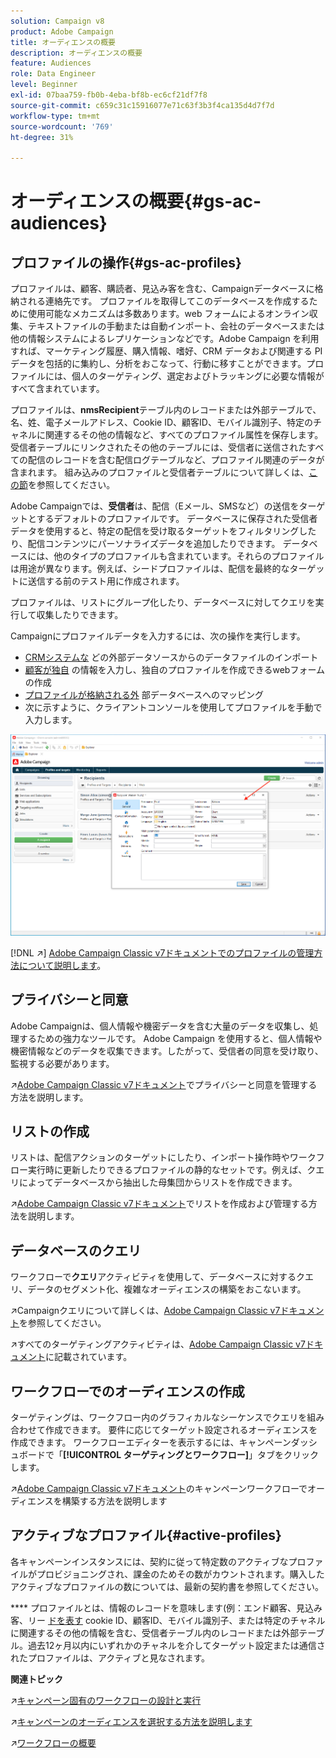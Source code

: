 ```yaml
---
solution: Campaign v8
product: Adobe Campaign
title: オーディエンスの概要
description: オーディエンスの概要
feature: Audiences
role: Data Engineer
level: Beginner
exl-id: 07baa759-fb0b-4eba-bf8b-ec6cf21df7f8
source-git-commit: c659c31c15916077e71c63f3b3f4ca135d4d7f7d
workflow-type: tm+mt
source-wordcount: '769'
ht-degree: 31%

---
```


# オーディエンスの概要{#gs-ac-audiences}

## プロファイルの操作{#gs-ac-profiles}

プロファイルは、顧客、購読者、見込み客を含む、Campaignデータベースに格納される連絡先です。 プロファイルを取得してこのデータベースを作成するために使用可能なメカニズムは多数あります。web フォームによるオンライン収集、テキストファイルの手動または自動インポート、会社のデータベースまたは他の情報システムによるレプリケーションなどです。Adobe Campaign を利用すれば、マーケティング履歴、購入情報、嗜好、CRM データおよび関連する PI データを包括的に集約し、分析をおこなって、行動に移すことができます。プロファイルには、個人のターゲティング、選定およびトラッキングに必要な情報がすべて含まれています。

プロファイルは、**nmsRecipient**&#x200B;テーブル内のレコードまたは外部テーブルで、名、姓、電子メールアドレス、Cookie ID、顧客ID、モバイル識別子、特定のチャネルに関連するその他の情報など、すべてのプロファイル属性を保存します。 受信者テーブルにリンクされたその他のテーブルには、受信者に送信されたすべての配信のレコードを含む配信ログテーブルなど、プロファイル関連のデータが含まれます。 組み込みのプロファイルと受信者テーブルについて詳しくは、[この節](../dev/datamodel.md#ootb-profiles)を参照してください。

Adobe Campaignでは、**受信者**&#x200B;は、配信（Eメール、SMSなど）の送信をターゲットとするデフォルトのプロファイルです。 データベースに保存された受信者データを使用すると、特定の配信を受け取るターゲットをフィルタリングしたり、配信コンテンツにパーソナライズデータを追加したりできます。 データベースには、他のタイプのプロファイルも含まれています。それらのプロファイルは用途が異なります。例えば、シードプロファイルは、配信を最終的なターゲットに送信する前のテスト用に作成されます。

プロファイルは、リストにグループ化したり、データベースに対してクエリを実行して収集したりできます。


Campaignにプロファイルデータを入力するには、次の操作を実行します。

* [CRMシステムな](import.md) どの外部データソースからのデータファイルのインポート
* [顧客が独自](../dev/webapps.md) の情報を入力し、独自のプロファイルを作成できるwebフォームの作成
* [プロファイルが格納される外](../connect/fda.md) 部データベースへのマッピング
* 次に示すように、クライアントコンソールを使用してプロファイルを手動で入力します。

![](assets/create-profile.png)


[!DNL :arrow_upper_right:]  [Adobe Campaign Classic v7ドキュメントでのプロファイルの管理方法について説明します](https://experienceleague.adobe.com/docs/campaign-classic/using/getting-started/profile-management/about-profiles.html)。


## プライバシーと同意

Adobe Campaignは、個人情報や機密データを含む大量のデータを収集し、処理するための強力なツールです。 Adobe Campaign を使用すると、個人情報や機密情報などのデータを収集できます。したがって、受信者の同意を受け取り、監視する必要があります。

:arrow_upper_right:[Adobe Campaign Classic v7ドキュメント](https://experienceleague.corp.adobe.com/docs/campaign-classic/using/getting-started/privacy/privacy-and-recommendations.html)でプライバシーと同意を管理する方法を説明します。

## リストの作成

リストは、配信アクションのターゲットにしたり、インポート操作時やワークフロー実行時に更新したりできるプロファイルの静的なセットです。例えば、クエリによってデータベースから抽出した母集団からリストを作成できます。

:arrow_upper_right:[Adobe Campaign Classic v7ドキュメント](https://experienceleague.adobe.com/docs/campaign-classic/using/getting-started/profile-management/creating-and-managing-lists.html)でリストを作成および管理する方法を説明します。

## データベースのクエリ

ワークフローで&#x200B;**クエリ**&#x200B;アクティビティを使用して、データベースに対するクエリ、データのセグメント化、複雑なオーディエンスの構築をおこないます。

:arrow_upper_right:Campaignクエリについて詳しくは、[Adobe Campaign Classic v7ドキュメント](https://experienceleague.adobe.com/docs/campaign-classic/using/automating-with-workflows/introduction/targeting-data.html)を参照してください。

:arrow_upper_right:すべてのターゲティングアクティビティは、[Adobe Campaign Classic v7ドキュメント](https://experienceleague.adobe.com/docs/campaign-classic/using/automating-with-workflows/targeting-activities/about-targeting-activities.html)に記載されています。

## ワークフローでのオーディエンスの作成

ターゲティングは、ワークフロー内のグラフィカルなシーケンスでクエリを組み合わせて作成できます。 要件に応じてターゲット設定されるオーディエンスを作成できます。 ワークフローエディターを表示するには、キャンペーンダッシュボードで「**[!UICONTROL ターゲティングとワークフロー]**」タブをクリックします。

:arrow_upper_right:[Adobe Campaign Classic v7ドキュメント](https://experienceleague.adobe.com/docs/campaign-classic/using/orchestrating-campaigns/orchestrate-campaigns/marketing-campaign-target.html?lang=en#building-the-main-target-in-a-workflow)のキャンペーンワークフローでオーディエンスを構築する方法を説明します


## アクティブなプロファイル{#active-profiles}

各キャンペーンインスタンスには、契約に従って特定数のアクティブなプロファイルがプロビジョニングされ、課金のためその数がカウントされます。購入したアクティブなプロファイルの数については、最新の契約書を参照してください。

**** プロファイルとは、情報のレコードを意味します(例：エンド顧客、見込み客、リー [ドを表す](../dev/datamodel.md) cookie ID、顧客ID、モバイル識別子、または特定のチャネルに関連するその他の情報を含む、受信者テーブル内のレコードまたは外部テーブル。過去12ヶ月以内にいずれかのチャネルを介してターゲット設定または通信されたプロファイルは、アクティブと見なされます。

<!--
You can monitor the number of active profiles used on your instances directly from Campaign Control Panel. 

:arrow_upper_right: For more on this, refer to the [Control Panel documentation](https://docs.adobe.com/content/help/en/control-panel/using/performance-monitoring/active-profiles-monitoring.html).
-->

**関連トピック**

:arrow_upper_right:[キャンペーン固有のワークフローの設計と実行](https://experienceleague.adobe.com/docs/campaign-classic/using/automating-with-workflows/introduction/building-a-workflow.html)

:arrow_upper_right:[キャンペーンのオーディエンスを選択する方法を説明します](https://experienceleague.adobe.com/docs/campaign-classic/using/orchestrating-campaigns/orchestrate-campaigns/marketing-campaign-target.html)

:arrow_upper_right:[ワークフローの概要](https://experienceleague.adobe.com/docs/campaign-classic/using/automating-with-workflows/introduction/about-workflows.html)
